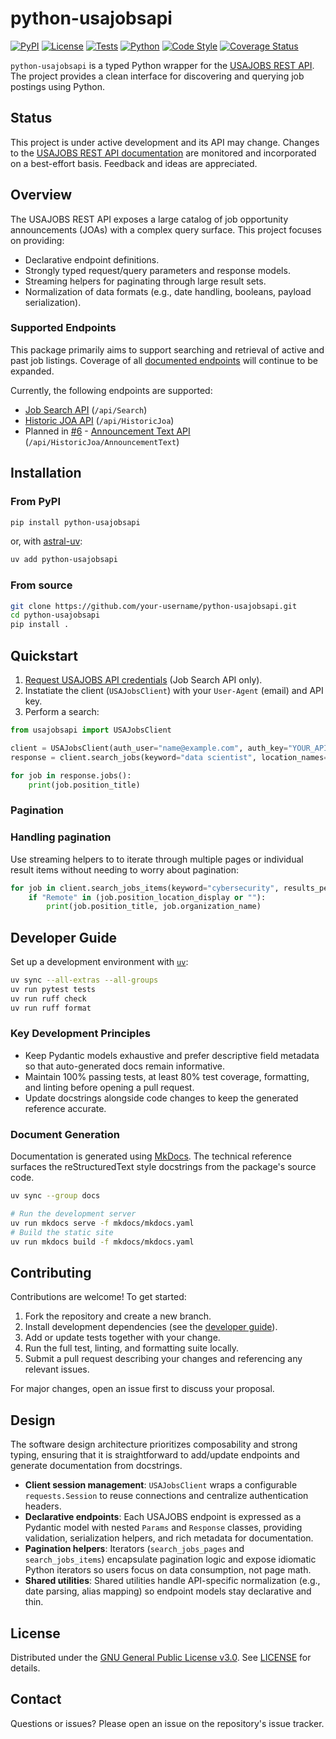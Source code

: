 # python-usajobsapi

[![PyPI][pypi-img]][pypi-lnk]
[![License][license-img]][license-lnk]
[![Tests][tests-img]][tests-lnk]
[![Python][python-img]][python-lnk]
[![Code Style][codestyle-img]][codestyle-lnk]
[![Coverage Status][codecov-img]][codecov-lnk]

`python-usajobsapi` is a typed Python wrapper for the [USAJOBS REST API](https://developer.usajobs.gov/). The project provides a clean interface for discovering and querying job postings using Python.

## Status

This project is under active development and its API may change. Changes to the [USAJOBS REST API documentation](https://developer.usajobs.gov/) are monitored and incorporated on a best-effort basis. Feedback and ideas are appreciated.

## Overview

The USAJOBS REST API exposes a large catalog of job opportunity announcements (JOAs) with a complex query surface. This project focuses on providing:

- Declarative endpoint definitions.
- Strongly typed request/query parameters and response models.
- Streaming helpers for paginating through large result sets.
- Normalization of data formats (e.g., date handling, booleans, payload serialization).

### Supported Endpoints

This package primarily aims to support searching and retrieval of active and past job listings. Coverage of all [documented endpoints](https://developer.usajobs.gov/api-reference/) will continue to be expanded.

Currently, the following endpoints are supported:

- [Job Search API](https://developer.usajobs.gov/api-reference/get-api-search) (`/api/Search`)
- [Historic JOA API](https://developer.usajobs.gov/api-reference/get-api-historicjoa) (`/api/HistoricJoa`)
- Planned in [#6](https://github.com/paddy74/python-usajobsapi/issues/6) - [Announcement Text API](https://developer.usajobs.gov/api-reference/get-api-joa) (`/api/HistoricJoa/AnnouncementText`)

## Installation

### From PyPI

```bash
pip install python-usajobsapi
```

or, with [astral-uv](https://docs.astral.sh/uv/):

```bash
uv add python-usajobsapi
```

### From source

```bash
git clone https://github.com/your-username/python-usajobsapi.git
cd python-usajobsapi
pip install .
```

## Quickstart

1. [Request USAJOBS API credentials](https://developer.usajobs.gov/APIRequest/Forms/DeveloperSignup) (Job Search API only).
2. Instatiate the client (`USAJobsClient`) with your `User-Agent` (email) and API key.
3. Perform a search:

```python
from usajobsapi import USAJobsClient

client = USAJobsClient(auth_user="name@example.com", auth_key="YOUR_API_KEY")
response = client.search_jobs(keyword="data scientist", location_names=["Atlanta", "Georgia"])

for job in response.jobs():
    print(job.position_title)
```

### Pagination

### Handling pagination

Use streaming helpers to to iterate through multiple pages or individual result items without needing to worry about pagination:

```python
for job in client.search_jobs_items(keyword="cybersecurity", results_per_page=100):
    if "Remote" in (job.position_location_display or ""):
        print(job.position_title, job.organization_name)
```

## Developer Guide

Set up a development environment with [`uv`](https://docs.astral.sh/uv/):

```bash
uv sync --all-extras --all-groups
uv run pytest tests
uv run ruff check
uv run ruff format
```

### Key Development Principles

- Keep Pydantic models exhaustive and prefer descriptive field metadata so that auto-generated docs remain informative.
- Maintain 100% passing tests, at least 80% test coverage, formatting, and linting before opening a pull request.
- Update docstrings alongside code changes to keep the generated reference accurate.

### Document Generation

Documentation is generated using [MkDocs](https://www.mkdocs.org/). The technical reference surfaces the reStructuredText style docstrings from the package's source code.

```bash
uv sync --group docs

# Run the development server
uv run mkdocs serve -f mkdocs/mkdocs.yaml
# Build the static site
uv run mkdocs build -f mkdocs/mkdocs.yaml
```

## Contributing

Contributions are welcome! To get started:

1. Fork the repository and create a new branch.
2. Install development dependencies (see the [developer guide](#developer-guide)).
3. Add or update tests together with your change.
4. Run the full test, linting, and formatting suite locally.
5. Submit a pull request describing your changes and referencing any relevant issues.

For major changes, open an issue first to discuss your proposal.

## Design

The software design architecture prioritizes composability and strong typing, ensuring that it is straightforward to add/update endpoints and generate documentation from docstrings.

- **Client session management**: `USAJobsClient` wraps a configurable `requests.Session` to reuse connections and centralize authentication headers.
- **Declarative endpoints**: Each USAJOBS endpoint is expressed as a Pydantic model with nested `Params` and `Response` classes, providing validation, serialization helpers, and rich metadata for documentation.
- **Pagination helpers**: Iterators (`search_jobs_pages` and `search_jobs_items`) encapsulate pagination logic and expose idiomatic Python iterators so users focus on data consumption, not page math.
- **Shared utilities**: Shared utilities handle API-specific normalization (e.g., date parsing, alias mapping) so endpoint models stay declarative and thin.

## License

Distributed under the [GNU General Public License v3.0](https://www.gnu.org/licenses/gpl-3.0.en.html). See [LICENSE](LICENSE) for details.

## Contact

Questions or issues? Please open an issue on the repository's issue tracker.

<!-- Badges -->

[pypi-lnk]: https://pypi.org/p/python-usajobsapi
[pypi-img]: https://img.shields.io/pypi/v/python-usajobsapi.svg
[tests-lnk]: https://github.com/paddy74/python-usajobsapi/actions
[tests-img]: https://img.shields.io/github/actions/workflow/status/paddy74/python-usajobsapi/ci.yaml?logo=github&label=tests&branch=master
[codecov-lnk]: https://codecov.io/github/paddy74/python-usajobsapi
[codecov-img]: https://codecov.io/github/paddy74/python-usajobsapi/graph/badge.svg?token=IH3MTBANTT
[python-lnk]: https://img.shields.io/pypi/pyversions/python-usajobsapi.svg
[python-img]: https://pypi.python.org/pypi/python-usajobsapi
[codestyle-lnk]: https://docs.astral.sh/ruff
[codestyle-img]: https://img.shields.io/badge/code%20style-ruff-000000.svg
[license-lnk]: ./LICENSE
[license-img]: https://img.shields.io/pypi/l/python-usajobsapi?color=light-green&logo=gplv3&logoColor=white
